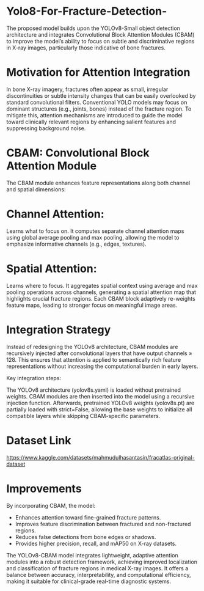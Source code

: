 # Yolo8-For-Fracture-Detection-
The proposed model builds upon the YOLOv8-Small object detection architecture and integrates Convolutional Block Attention Modules (CBAM) to improve the model’s ability to focus on subtle and discriminative regions in X-ray images, particularly those indicative of bone fractures.

# Motivation for Attention Integration
In bone X-ray imagery, fractures often appear as small, irregular discontinuities or subtle intensity changes that can be easily overlooked by standard convolutional filters.
Conventional YOLO models may focus on dominant structures (e.g., joints, bones) instead of the fracture region.
To mitigate this, attention mechanisms are introduced to guide the model toward clinically relevant regions by enhancing salient features and suppressing background noise.

#  CBAM: Convolutional Block Attention Module

The CBAM module enhances feature representations along both channel and spatial dimensions:

# Channel Attention:
Learns what to focus on.
It computes separate channel attention maps using global average pooling and max pooling, allowing the model to emphasize informative channels (e.g., edges, textures).

# Spatial Attention:
Learns where to focus.
It aggregates spatial context using average and max pooling operations across channels, generating a spatial attention map that highlights crucial fracture regions.
Each CBAM block adaptively re-weights feature maps, leading to stronger focus on meaningful image areas.

# Integration Strategy

Instead of redesigning the YOLOv8 architecture, CBAM modules are recursively injected after convolutional layers that have output channels ≥ 128.
This ensures that attention is applied to semantically rich feature representations without increasing the computational burden in early layers.

Key integration steps:

The YOLOv8 architecture (yolov8s.yaml) is loaded without pretrained weights.
CBAM modules are then inserted into the model using a recursive injection function.
Afterwards, pretrained YOLOv8 weights (yolov8s.pt) are partially loaded with strict=False, allowing the base weights to initialize all compatible layers while skipping CBAM-specific parameters.

# Dataset Link 
https://www.kaggle.com/datasets/mahmudulhasantasin/fracatlas-original-dataset

# Improvements

By incorporating CBAM, the model:

- Enhances attention toward fine-grained fracture patterns.
- Improves feature discrimination between fractured and non-fractured regions.
- Reduces false detections from bone edges or shadows.
- Provides higher precision, recall, and mAP50 on X-ray datasets.

The YOLOv8-CBAM model integrates lightweight, adaptive attention modules into a robust detection framework, achieving improved localization and classification of fracture regions in medical X-ray images. It offers a balance between accuracy, interpretability, and computational efficiency, making it suitable for clinical-grade real-time diagnostic systems.
